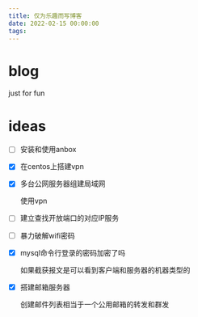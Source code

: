 ```yaml
---
title: 仅为乐趣而写博客
date: 2022-02-15 00:00:00
tags:
---
```


# blog
just for fun

# ideas

- [ ] 安装和使用anbox

- [x] 在centos上搭建vpn

- [x] 多台公网服务器组建局域网

	使用vpn

- [ ] 建立查找开放端口的对应IP服务

- [ ] 暴力破解wifi密码

- [x] mysql命令行登录的密码加密了吗

	如果截获报文是可以看到客户端和服务器的机器类型的

- [x] 搭建邮箱服务器

	创建邮件列表相当于一个公用邮箱的转发和群发